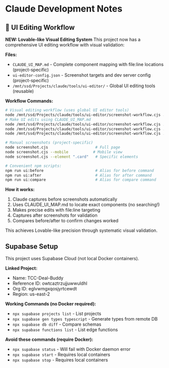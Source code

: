 # Claude Development Notes

## 🎨 UI Editing Workflow

**NEW: Lovable-like Visual Editing System**
This project now has a comprehensive UI editing workflow with visual validation:

**Files:**
- `CLAUDE_UI_MAP.md` - Complete component mapping with file:line locations (project-specific)
- `ui-editor-config.json` - Screenshot targets and dev server config (project-specific)
- `/mnt/ssd/Projects/claude/tools/ui-editor/` - Global UI editing tools (reusable)

**Workflow Commands:**
```bash
# Visual editing workflow (uses global UI editor tools)
node /mnt/ssd/Projects/claude/tools/ui-editor/screenshot-workflow.cjs . before    # Capture current state
# Make UI edits using CLAUDE_UI_MAP.md
node /mnt/ssd/Projects/claude/tools/ui-editor/screenshot-workflow.cjs . after     # Capture updated state  
node /mnt/ssd/Projects/claude/tools/ui-editor/screenshot-workflow.cjs . compare   # Validate changes
node /mnt/ssd/Projects/claude/tools/ui-editor/screenshot-workflow.cjs . reset     # Start fresh

# Manual screenshots (project-specific)
node screenshot.cjs                     # Full page
node screenshot.cjs --mobile           # Mobile view
node screenshot.cjs --element ".card"   # Specific elements

# Convenient npm scripts:
npm run ui:before                       # Alias for before command
npm run ui:after                        # Alias for after command  
npm run ui:compare                      # Alias for compare command
```

**How it works:**
1. Claude captures before screenshots automatically
2. Uses CLAUDE_UI_MAP.md to locate exact components (no searching!)
3. Makes precise edits with file:line targeting
4. Captures after screenshots for validation
5. Compares before/after to confirm changes worked

This achieves Lovable-like precision through systematic visual validation.

## Supabase Setup

This project uses Supabase Cloud (not local Docker containers).

**Linked Project:**
- Name: TCC-Deal-Buddy
- Reference ID: owtcaztrzujjuwwuldhl
- Org ID: eglvwmgxqosjyrtcewdt
- Region: us-east-2

**Working Commands (no Docker required):**
- `npx supabase projects list` - List projects
- `npx supabase gen types typescript` - Generate types from remote DB
- `npx supabase db diff` - Compare schemas
- `npx supabase functions list` - List edge functions

**Avoid these commands (require Docker):**
- `npx supabase status` - Will fail with Docker daemon error
- `npx supabase start` - Requires local containers
- `npx supabase stop` - Requires local containers